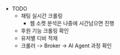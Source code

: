- TODO
    - 채팅 실시간 크롤링
        - 웹 소켓 분석은 나중에 시간남으면 진행
    - 후원 기능 크롤링 확인
    - 유저별 디비 적재
    - 크롤러 -> Broker -> AI Agent 과정 확인